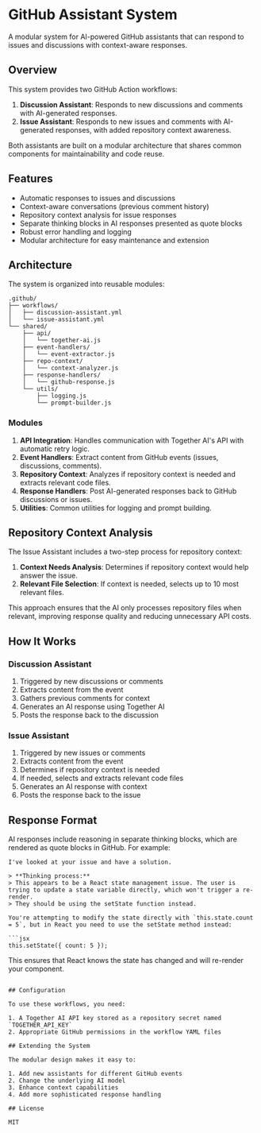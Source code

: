 # GitHub Assistant System

A modular system for AI-powered GitHub assistants that can respond to issues and discussions with context-aware responses.

## Overview

This system provides two GitHub Action workflows:

1. **Discussion Assistant**: Responds to new discussions and comments with AI-generated responses.
2. **Issue Assistant**: Responds to new issues and comments with AI-generated responses, with added repository context awareness.

Both assistants are built on a modular architecture that shares common components for maintainability and code reuse.

## Features

- Automatic responses to issues and discussions
- Context-aware conversations (previous comment history)
- Repository context analysis for issue responses
- Separate thinking blocks in AI responses presented as quote blocks
- Robust error handling and logging
- Modular architecture for easy maintenance and extension

## Architecture

The system is organized into reusable modules:

```
.github/
├── workflows/
│   ├── discussion-assistant.yml
│   └── issue-assistant.yml
└── shared/
    ├── api/
    │   └── together-ai.js
    ├── event-handlers/
    │   └── event-extractor.js
    ├── repo-context/
    │   └── context-analyzer.js
    ├── response-handlers/
    │   └── github-response.js
    └── utils/
        ├── logging.js
        └── prompt-builder.js
```

### Modules

1. **API Integration**: Handles communication with Together AI's API with automatic retry logic.
2. **Event Handlers**: Extract content from GitHub events (issues, discussions, comments).
3. **Repository Context**: Analyzes if repository context is needed and extracts relevant code files.
4. **Response Handlers**: Post AI-generated responses back to GitHub discussions or issues.
5. **Utilities**: Common utilities for logging and prompt building.

## Repository Context Analysis

The Issue Assistant includes a two-step process for repository context:

1. **Context Needs Analysis**: Determines if repository context would help answer the issue.
2. **Relevant File Selection**: If context is needed, selects up to 10 most relevant files.

This approach ensures that the AI only processes repository files when relevant, improving response quality and reducing unnecessary API costs.

## How It Works

### Discussion Assistant

1. Triggered by new discussions or comments
2. Extracts content from the event
3. Gathers previous comments for context
4. Generates an AI response using Together AI
5. Posts the response back to the discussion

### Issue Assistant

1. Triggered by new issues or comments
2. Extracts content from the event
3. Determines if repository context is needed
4. If needed, selects and extracts relevant code files
5. Generates an AI response with context
6. Posts the response back to the issue

## Response Format

AI responses include reasoning in separate thinking blocks, which are rendered as quote blocks in GitHub. For example:

```
I've looked at your issue and have a solution.

> **Thinking process:**
> This appears to be a React state management issue. The user is trying to update a state variable directly, which won't trigger a re-render.
> They should be using the setState function instead.

You're attempting to modify the state directly with `this.state.count = 5`, but in React you need to use the setState method instead:

```jsx
this.setState({ count: 5 });
```

This ensures that React knows the state has changed and will re-render your component.
```

## Configuration

To use these workflows, you need:

1. A Together AI API key stored as a repository secret named `TOGETHER_API_KEY`
2. Appropriate GitHub permissions in the workflow YAML files

## Extending the System

The modular design makes it easy to:

1. Add new assistants for different GitHub events
2. Change the underlying AI model
3. Enhance context capabilities
4. Add more sophisticated response handling

## License

MIT 